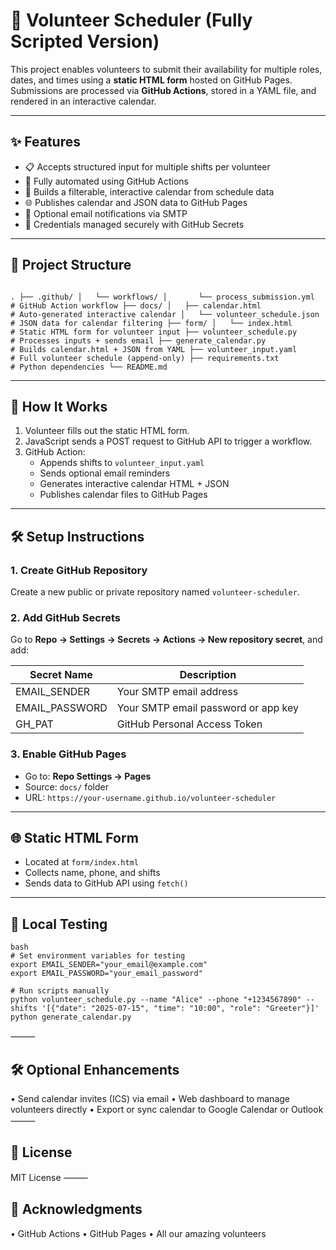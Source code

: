 # 🙌 Volunteer Scheduler (Fully Scripted Version)

This project enables volunteers to submit their availability for multiple roles, dates, and times using a **static HTML form** hosted on GitHub Pages. Submissions are processed via **GitHub Actions**, stored in a YAML file, and rendered in an interactive calendar.

---

## ✨ Features

- 📋 Accepts structured input for multiple shifts per volunteer
- 🔁 Fully automated using GitHub Actions
- 📅 Builds a filterable, interactive calendar from schedule data
- 🌐 Publishes calendar and JSON data to GitHub Pages
- 📧 Optional email notifications via SMTP
- 🔐 Credentials managed securely with GitHub Secrets

---

## 📁 Project Structure

```

. ├── .github/ │   └── workflows/ │       └── process_submission.yml       # GitHub Action workflow ├── docs/ │   ├── calendar.html                    # Auto-generated interactive calendar │   └── volunteer_schedule.json          # JSON data for calendar filtering ├── form/ │   └── index.html                       # Static HTML form for volunteer input ├── volunteer_schedule.py               # Processes inputs + sends email ├── generate_calendar.py                # Builds calendar.html + JSON from YAML ├── volunteer_input.yaml                # Full volunteer schedule (append-only) ├── requirements.txt                    # Python dependencies └── README.md

```
---

## 🧠 How It Works

1. Volunteer fills out the static HTML form.
2. JavaScript sends a POST request to GitHub API to trigger a workflow.
3. GitHub Action:
   - Appends shifts to `volunteer_input.yaml`
   - Sends optional email reminders
   - Generates interactive calendar HTML + JSON
   - Publishes calendar files to GitHub Pages

---

## 🛠️ Setup Instructions

### 1. Create GitHub Repository

Create a new public or private repository named `volunteer-scheduler`.

### 2. Add GitHub Secrets

Go to **Repo → Settings → Secrets → Actions → New repository secret**, and add:

| Secret Name       | Description                        |
|-------------------|------------------------------------|
| EMAIL_SENDER      | Your SMTP email address            |
| EMAIL_PASSWORD    | Your SMTP email password or app key|
| GH_PAT            | GitHub Personal Access Token       |

### 3. Enable GitHub Pages

- Go to: **Repo Settings → Pages**
- Source: `docs/` folder
- URL: `https://your-username.github.io/volunteer-scheduler`

---

## 🌐 Static HTML Form

- Located at `form/index.html`
- Collects name, phone, and shifts
- Sends data to GitHub API using `fetch()`

---

## 🧪 Local Testing

```
bash
# Set environment variables for testing
export EMAIL_SENDER="your_email@example.com"
export EMAIL_PASSWORD="your_email_password"

# Run scripts manually
python volunteer_schedule.py --name "Alice" --phone "+1234567890" --shifts '[{"date": "2025-07-15", "time": "10:00", "role": "Greeter"}]'
python generate_calendar.py

```
⸻
## 🛠️ Optional Enhancements
• Send calendar invites (ICS) via email
• Web dashboard to manage volunteers directly
• Export or sync calendar to Google Calendar or Outlook
⸻
## 📘 License
MIT License
⸻
## 🙏 Acknowledgments
• GitHub Actions
• GitHub Pages
• All our amazing volunteers

